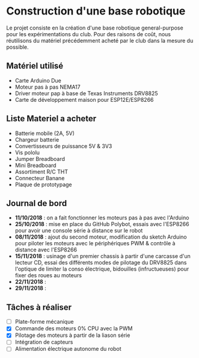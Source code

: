 # Construction d'une base robotique

Le projet consiste en la création d'une base robotique general-purpose pour les expérimentations du club. Pour des raisons de coût, nous réutilisons du matériel précédemment acheté par le club dans la mesure du possible.

## Matériel utilisé

 * Carte Arduino Due
 * Moteur pas à pas NEMA17
 * Driver moteur pap à base de Texas Instruments DRV8825
 * Carte de développement maison pour ESP12E/ESP8266
 
## Liste Materiel a acheter
- Batterie mobile (2A, 5V)
- Chargeur batterie
- Convertisseurs de puissance 5V & 3V3
- Vis pololu
- Jumper Breadboard
- Mini Breadboard
- Assortiment R/C THT
- Connecteur Banane
- Plaque de prototypage
 
## Journal de bord

 * **11/10/2018** : on a fait fonctionner les moteurs pas à pas avec l'Arduino
 * **25/10/2018** : mise en place du GitHub Polybot, essais avec l'ESP8266 pour avoir une console série à distance sur le robot
 * **08/11/2018** : ajout du second moteur, modification du sketch Arduino pour piloter les moteurs avec le périphériques PWM & contrôle à distance avec l'ESP8266
 * **15/11/2018** : usinage d'un premier chassis à partir d'une carcasse d'un lecteur CD, essai des différents modes de pilotage du DRV8825 dans l'optique de limiter la conso électrique, bidouilles (infructueuses) pour fixer des roues au moteurs
 * **22/11/2018** : 
 * **29/11/2018** : 
 

## Tâches à réaliser

 * [ ] Plate-forme mécanique
 * [x] Commande des moteurs 0% CPU avec la PWM
 * [x] Pilotage des moteurs à partir de la liason série
 * [ ] Intégration de capteurs
 * [ ] Alimentation électrique autonome du robot
